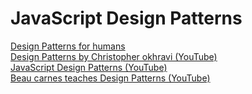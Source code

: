 
# JavaScript Design Patterns

[Design Patterns for humans](https://github.com/kamranahmedse/design-patterns-for-humans)        
[Design Patterns by Christopher okhravi (YouTube)](https://www.youtube.com/playlist?list=PLrhzvIcii6GNjpARdnO4ueTUAVR9eMBpc)     
[JavaScript Design Patterns (YouTube)](https://www.youtube.com/playlist?list=PLjEBqWnjXGvZtvsys_GyExkBxvyJytT9H)  
[Beau carnes teaches Design Patterns (YouTube)](https://www.youtube.com/playlist?list=PLjEBqWnjXGvZtvsys_GyExkBxvyJytT9H)                 
